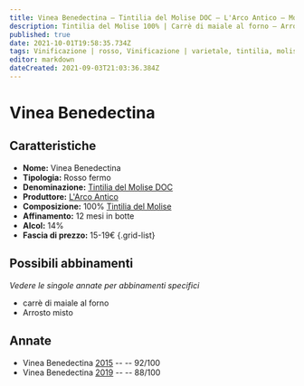 ```yaml
---
title: Vinea Benedectina – Tintilia del Molise DOC – L'Arco Antico – Molise (IT) – 15-19€ – 3★-5★
description: Tintilia del Molise 100% | Carrè di maiale al forno – Arrosto misto
published: true
date: 2021-10-01T19:58:35.734Z
tags: Vinificazione | rosso, Vinificazione | varietale, tintilia, molise, Vinificazione | fermo, Valutazioni | 5 stelle, carrè di maiale al forno, Prezzi | 15-19€, Alimento | Arrosto misto
editor: markdown
dateCreated: 2021-09-03T21:03:36.384Z
---
```


# Vinea Benedectina

## Caratteristiche
- **Nome:** Vinea Benedectina
- **Tipologia:** Rosso fermo
- **Denominazione:** [Tintilia del Molise DOC](/denominazioni/Italia/Molise/DOC/Tintilia-del-Molise) 
- **Produttore:** [L'Arco Antico](/produttori/Italia/Molise/L-Arco-Antico) 
- **Composizione:** 100% [Tintilia del Molise](/vitigni/Italia/bacca-nera/tintilia-del-molise)
- **Affinamento:** 12 mesi in botte
- **Alcol:** 14%
- **Fascia di prezzo:** 15-19€
{.grid-list}



## Possibili abbinamenti
*Vedere le singole annate per abbinamenti specifici*

- carrè di maiale al forno
- Arrosto misto

## Annate
- Vinea Benedectina [2015](/vini/Italia/Molise/L-Arco-Antico/Vinea-Benedectina/2015) -- <span class="star-5"></span> -- 92/100
- Vinea Benedectina [2019](/vini/Italia/Molise/L-Arco-Antico/Vinea-Benedectina/2019) -- <span class="star-3"></span> -- 88/100



